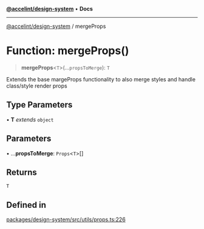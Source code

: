 [**@accelint/design-system**](../README.md) • **Docs**

***

[@accelint/design-system](../README.md) / mergeProps

# Function: mergeProps()

> **mergeProps**\<`T`\>(...`propsToMerge`): `T`

Extends the base margeProps functionality to also merge styles and handle class/style render props

## Type Parameters

• **T** *extends* `object`

## Parameters

• ...**propsToMerge**: `Props`\<`T`\>[]

## Returns

`T`

## Defined in

[packages/design-system/src/utils/props.ts:226](https://github.com/gohypergiant/standard-toolkit/blob/258694cea8ed8bbd956b3cf5da47c2c9debcf127/packages/design-system/src/utils/props.ts#L226)
